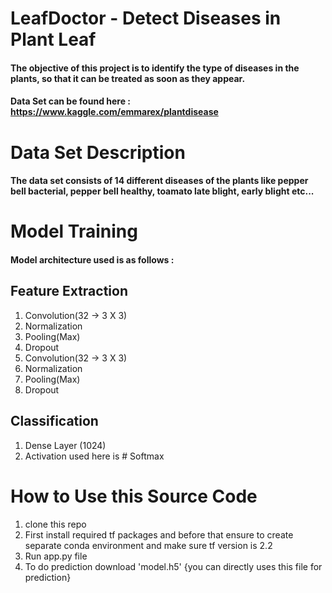 # LeafDoctor - Detect Diseases in Plant Leaf
#### The objective of this project is to identify the type of diseases in the plants, so that it can be treated as soon as they appear.

#### Data Set can be found here : https://www.kaggle.com/emmarex/plantdisease

# Data Set Description
#### The data set consists of 14 different diseases of the plants like **pepper bell bacterial, pepper bell healthy, toamato late blight, early blight** etc...

# Model Training
#### Model architecture used is as follows :
## Feature Extraction
1. Convolution(32 -> 3 X 3)
2. Normalization
3. Pooling(Max)
4. Dropout
5. Convolution(32 -> 3 X 3)
6. Normalization
7. Pooling(Max)
8. Dropout

## Classification
1. Dense Layer (1024)
2. Activation used here is # Softmax


# How to Use this Source Code
1. clone this repo
2. First install required tf packages and before that ensure to create separate conda environment and make sure tf version is 2.2
3. Run app.py file
5. To do prediction download 'model.h5' {you can directly uses this file for prediction}
